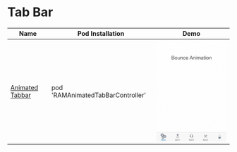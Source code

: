 Tab Bar
======================
Name | Pod Installation | Demo
--- | --- |  ---
[Animated Tabbar](https://github.com/Ramotion/animated-tab-bar) | pod 'RAMAnimatedTabBarController' |  <img src="/Controls/readme_assets/animated-tab-bar-image-1.gif" width="100%">

